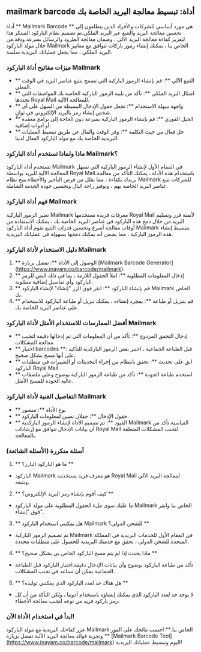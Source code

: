## mailmark barcode أداة: تبسيط معالجة البريد الخاصة بك

أداة ** Mailmark Barcode ** هي مورد أساسي للشركات والأفراد الذين يتطلعون إلى تحسين معالجة البريد والتتبع عبر البريد الملكي.تم تصميم نظام الباركود المبتكر هذا لتعزيز كفاءة معالجة البريد الآلي ، وضمان معالجة الطرود والرسائل بسرعة ودقة.من خلال مولد الباركود Mailmark الخاص بنا ، يمكنك إنشاء رموز باركات تتوافق مع معايير البريد الملكي ، مما يجعل عملياتك البريدية سلسة.

### ميزات مفاتيح أداة الباركود Mailmark

- ** التتبع الآلي **: قم بإنشاء الرموز الباركية التي تسمح بتتبع عناصر البريد في الوقت الفعلي.
- ** امتثال البريد الملكي **: تأكد من تلبية الرموز الباركية الخاصة بك المواصفات التي تحددها Royal Mail للمعالجة الآلية.
- ** واجهة سهلة الاستخدام **: تجعل حقول الإدخال البسيطة من السهل على أي شخص إنشاء رمز بالبريد الإلكتروني في ثوانٍ.
- ** الجيل الفوري **: قم بإنشاء الرموز الباركية بسرعة دون الحاجة إلى برامج معقدة أو أدوات إضافية.
- ** حل فعال من حيث التكلفة **: وفر الوقت والمال عن طريق تبسيط العمليات البريدية الخاصة بك مع مولد الباركود الفعال لدينا.

### ماذا ولماذا تستخدم أداة الباركود Mailmark؟

تستخدم أداة الباركود Mailmark في المقام الأول لإنشاء الرموز الباركية التي تسهل المعالجة الآلية للبريد بواسطة Royal Mail.باستخدام هذه الأداة ، يمكنك التأكد من معالجة بريدك بكفاءة ، مما يقلل من فرص التأخير والأخطاء.يتيح نظام Mailmark للشركات تتبع عناصر البريد الخاصة بهم ، وتوفير راحة البال وتحسين جودة الخدمة الشاملة.

### فهم أداة الباركود Mailmark

تعتبر الرموز الباركية Mailmark معرفات فريدة تستخدمها Royal Mail لأتمتة فرز وتسليم البريد.من خلال دمج هذه الباركود في عناصر البريد الخاصة بك ، يمكنك الاستفادة من أوقات معالجة أسرع وتحسين قدرات التتبع.تقوم أداة الباركود Mailmark بتبسيط إنشاء هذه الرموز الباركية ، مما يضمن أنه يمكنك دمجها بسهولة في عملياتك البريدية.

### دليل الاستخدام لأداة الباركود Mailmark

1. ** الوصول إلى الأداة **: تفضل بزيارة [Mailmark Barcode Generator] (https://www.inayam.co/barcode/mailmark).
2. ** إدخال المعلومات المطلوبة **: املأ الحقول اللازمة ، بما في ذلك النص للرمز الباركود وأي تفاصيل إضافية مطلوبة.
3. ** قم بإنشاء الباركود **: انقر فوق الزر "إنشاء" لإنشاء الباركود Mailmark الخاص بك.
4. ** قم بتنزيل أو طباعة **: بمجرد إنشاءه ، يمكنك تنزيل أو طباعة الباركود للاستخدام على عناصر البريد الخاصة بك.

### أفضل الممارسات للاستخدام الأمثل لأداة الباركود Mailmark

- ** إدخال التحقق المزدوج **: تأكد من أن المعلومات التي تم إدخالها دقيقة لتجنب معالجة المشكلات.
- ** اختبار barcodes **: قبل الطباعة الجماعية ، اختبر بعض الرموز الباركدية للتأكيد على أنها مسح بشكل صحيح.
- ** ابق على تحديث **: تحقق بانتظام من إجراء التحديثات أو التغييرات في متطلبات الباركود Royal Mail.
- ** استخدم طباعة الجودة **: تأكد من طباعة الرموز الباركية بوضوح وعلى ملصقات عالية الجودة للمسح الأمثل.

### التفاصيل الفنية لأداة الباركود Mailmark

- ** نوع الأداة **: منشور
- ** حقول الإدخال **: حقلان نصين لمعلومات الباركود.
- ** القيود **: تم تصميم الأداة لإنشاء الرموز الباركدية Mailmark القياسية.تأكد من أن بيانات الإدخال تتوافق مع إرشادات Royal Mail لتجنب المشكلات المتعلقة بالمعالجة.

### أسئلة متكررة (الأسئلة الشائعة)

1. ** ما هو الباركود البارز؟ **
- الباركود Mailmark هو معرف فريد يستخدمه Royal Mail لمعالجة البريد الآلي وتتبعه.

2. ** كيف أقوم بإنشاء رمز البريد الإلكتروني؟ **
- ما عليك سوى ملء الحقول المطلوبة على مولد الباركود Mailmark الخاص بنا وانقر فوق "إنشاء".

3. ** هل يمكنني استخدام الباركود Mailmark للشحن الدولي؟ **
- تم تصميم الرموز الباركية Mailmark في المقام الأول للخدمات البريدية في المملكة المتحدة.للشحن الدولي ، تحقق مع خدمتك البريدية للحصول على متطلبات محددة.

4. ** ماذا يحدث إذا لم يتم مسح الباركود الخاص بي بشكل صحيح؟ **
- تأكد من طباعة الباركود بوضوح وأن بيانات الإدخال دقيقة.اختبار الباركود قبل الطباعة الجماعية يمكن أن تساعد في تجنب المشكلات.

5. ** هل هناك حد لعدد الباركود الذي يمكنني توليده؟ **
- لا يوجد حد لعدد الباركود الذي يمكنك إنشاؤه باستخدام أدوتنا ، ولكن التأكد من أن كل رمز باركود فريد من نوعه لتجنب معالجة الأخطاء.

### ابدأ في استخدام الأداة الآن!

عزز كفاءتك البريدية مع مولد الباركود Mailmark الخاص بنا.** احسب نتائجك على الفور ** وتجربة فوائد معالجة البريد الآلية.تفضل بزيارة [Mailmark Barcode Tool] (https://www.inayam.co/barcode/mailmark) اليوم وتبسيط عملياتك البريدية!